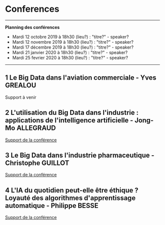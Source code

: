 # Conferences
_____
**Planning des conférences**
-	Mardi 12 octobre 2019 à 18h30 (lieu?) : "titre?" - speaker?
-	Mardi 12 novembre 2019 à 18h30 (lieu?) : "titre?" - speaker?
-	Mardi 17 décembre 2019 à 18h30 (lieu?) : "titre?" - speaker?
-	Mardi 21 janvier 2020 à 18h30 (lieu?) : "titre?" - speaker?
-	Mardi 25 fevrier 2020 à 18h30 (lieu?) : "titre?" - speaker?
_____
## 1 Le Big Data dans l'aviation commerciale - Yves GREALOU

Support à venir

## 2 L'utilisation du Big Data dans l'industrie : applications de l'intelligence artificielle - Jong-Mo ALLEGRAUD

[Support de la conférence](https://github.com/Certificat-sciences-des-donnees-bigdata/Module-sensibilisation/blob/master/Documents/Defi%20du%20big%20data%20industrie%20-JongAllegraud-MewsPartners.pdf)

## 3 Le Big Data dans l'industrie pharmaceutique - Christophe GUILLOT

[Support de la conférence](https://github.com/Certificat-sciences-des-donnees-bigdata/Module-sensibilisation/blob/master/Documents/Bigdata%20pharma%20-%20ChristopheGuillot.pdf)

## 4 L'IA du quotidien peut-elle être éthique ? Loyauté des algorithmes d'apprentissage automatique - Philippe BESSE

[Support de la conférence](https://github.com/Certificat-sciences-des-donnees-bigdata/Module-sensibilisation/blob/master/Documents/IA-Ethique-2018.pdf)
      
